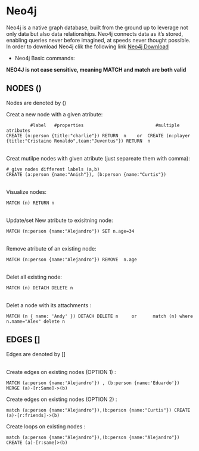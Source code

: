 # Neo4j
Neo4j is a native graph database, built from the ground up to leverage not only data but also data relationships. Neo4j connects data as it’s stored, enabling queries never before imagined, at speeds never thought possible. In order to download Neo4j clik the following link [Neo4j Download](https://neo4j.com/)
* Neo4j Basic commands: 

**NEO4J is not case sensitive, meaning MATCH and match are both valid**
## NODES ()
Nodes are denoted by ()


Creat a new node with  a given  atribute: 

 ```
          #label   #properties                           #multiple  atributes
CREATE (n:person {title:"charlie"}) RETURN  n    or  CREATE (n:player {title:"Cristaino Ronaldo",team:"Juventus"}) RETURN  n
 ```
 <br>
 Creat  mutilpe nodes with given  atribute (just separeate them with comma): 

 ```  
 # give nodes different labels (a,b)
CREATE (a:person {name:"Anish"}), (b:person {name:"Curtis"})
 ```
 
 <br>
Visualize nodes: 

 ```
 MATCH (n) RETURN n
 ````

 <br>
Update/set New atribute to exisitning node: 

 ```
MATCH (n:person {name:"Alejandro"}) SET n.age=34
 ````

 <br>
Remove atribute of an existing node: 

 ```
MATCH (n:person {name:"Alejandro"}) REMOVE  n.age
 ````


 <br>
Delet all existing node: 

 ```
MATCH (n) DETACH DELETE n    
 ````


 <br>
Delet a node with its attachments : 

 ```
MATCH (n { name: 'Andy' }) DETACH DELETE n     or      match (n) where n.name="Alex" delete n
 ````
 
 
 ## EDGES []
Edges are denoted by []
 
 <br>
Create edges on existing nodes (OPTION 1) : 

 ```
MATCH (a:person {name:'Alejandro'}) , (b:person {name:'Eduardo'}) MERGE (a)-[r:Same]->(b)
 ````
 

 
Create edges on existing nodes (OPTION 2) : 

 ```
 match (a:person {name:"Alejandro"}),(b:person {name:"Curtis"}) CREATE (a)-[r:friends]->(b)
 ````
 

 
 Create loops on existing nodes : 

 ```
 match (a:person {name:"Alejandro"}),(b:person {name:"Alejandro"}) CREATE (a)-[r:same]>(b)
 ````

